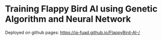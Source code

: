 # Training Flappy Bird AI using Genetic Algorithm and Neural Network

Deployed on github pages: https://ia-fuad.github.io/FlappyBird-AI-/